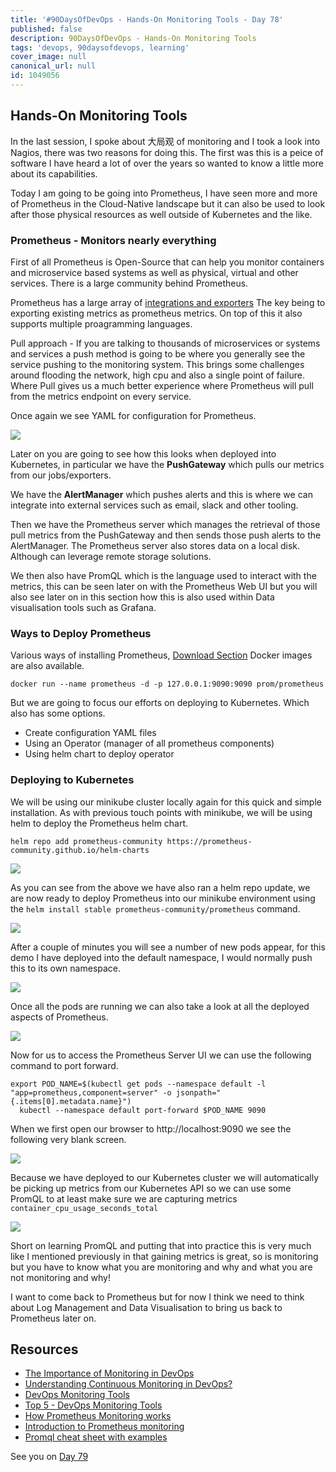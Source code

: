 ```yaml
---
title: '#90DaysOfDevOps - Hands-On Monitoring Tools - Day 78'
published: false
description: 90DaysOfDevOps - Hands-On Monitoring Tools
tags: 'devops, 90daysofdevops, learning'
cover_image: null
canonical_url: null
id: 1049056
---
```

## Hands-On Monitoring Tools

In the last session, I spoke about 大局观 of monitoring and I took a look into Nagios, there was two reasons for doing this. The first was this is a peice of software I have heard a lot of over the years so wanted to know a little more about its capabilities. 

Today I am going to be going into Prometheus, I have seen more and more of Prometheus in the Cloud-Native landscape but it can also be used to look after those physical resources as well outside of Kubernetes and the like. 

### Prometheus - Monitors nearly everything

First of all Prometheus is Open-Source that can help you monitor containers and microservice based systems as well as physical, virtual and other services. There is a large community behind Prometheus. 

Prometheus has a large array of [integrations and exporters](https://prometheus.io/docs/instrumenting/exporters/) The key being to exporting existing metrics as prometheus metrics. On top of this it also supports multiple proagramming languages. 

Pull approach - If you are talking to thousands of microservices or systems and services a push method is going to be where you generally see the service pushing to the monitoring system. This brings some challenges around flooding the network, high cpu and also a single point of failure. Where Pull gives us a much better experience where Prometheus will pull from the metrics endpoint on every service. 

Once again we see YAML for configuration for Prometheus. 

![](https://cdn.jsdelivr.net/gh/prometheus/prometheus@c34257d069c630685da35bcef084632ffd5d6209/documentation/images/architecture.svg)

Later on you are going to see how this looks when deployed into Kubernetes, in particular we have the **PushGateway** which pulls our metrics from our jobs/exporters. 

We have the **AlertManager** which pushes alerts and this is where we can integrate into external services such as email, slack and other tooling. 

Then we have the Prometheus server which manages the retrieval of those pull metrics from the PushGateway and then sends those push alerts to the AlertManager. The Prometheus server also stores data on a local disk. Although can leverage remote storage solutions. 

We then also have PromQL which is the language used to interact with the metrics, this can be seen later on with the Prometheus Web UI but you will also see later on in this section how this is also used within Data visualisation tools such as Grafana. 

### Ways to Deploy Prometheus 

Various ways of installing Prometheus, [Download Section](https://prometheus.io/download/) Docker images are also available. 

`docker run --name prometheus -d -p 127.0.0.1:9090:9090 prom/prometheus`

But we are going to focus our efforts on deploying to Kubernetes. Which also has some options. 

- Create configuration YAML files 
- Using an Operator (manager of all prometheus components)
- Using helm chart to deploy operator 

### Deploying to Kubernetes 

We will be using our minikube cluster locally again for this quick and simple installation. As with previous touch points with minikube, we will be using helm to deploy the Prometheus helm chart. 

`helm repo add prometheus-community https://prometheus-community.github.io/helm-charts` 

![](Images/Day78_Monitoring1.png)

As you can see from the above we have also ran a helm repo update, we are now ready to deploy Prometheus into our minikube environment using the `helm install stable prometheus-community/prometheus` command. 

![](Images/Day78_Monitoring2.png)

After a couple of minutes you will see a number of new pods appear, for this demo I have deployed into the default namespace, I would normally push this to its own namespace. 

![](Images/Day78_Monitoring3.png)

Once all the pods are running we can also take a look at all the deployed aspects of Prometheus. 

![](Images/Day78_Monitoring4.png)

Now for us to access the Prometheus Server UI we can use the following command to port forward. 

```
export POD_NAME=$(kubectl get pods --namespace default -l "app=prometheus,component=server" -o jsonpath="{.items[0].metadata.name}")
  kubectl --namespace default port-forward $POD_NAME 9090
```
When we first open our browser to http://localhost:9090 we see the following very blank screen. 

![](Images/Day78_Monitoring5.png)

Because we have deployed to our Kubernetes cluster we will automatically be picking up metrics from our Kubernetes API so we can use some PromQL to at least make sure we are capturing metrics `container_cpu_usage_seconds_total`

![](Images/Day78_Monitoring6.png)

Short on learning PromQL and putting that into practice this is very much like I mentioned previously in that gaining metrics is great, so is monitoring but you have to know what you are monitoring and why and what you are not monitoring and why! 

I want to come back to Prometheus but for now I think we need to think about Log Management and Data Visualisation to bring us back to Prometheus later on. 

## Resources 

- [The Importance of Monitoring in DevOps](https://www.devopsonline.co.uk/the-importance-of-monitoring-in-devops/)
- [Understanding Continuous Monitoring in DevOps?](https://medium.com/devopscurry/understanding-continuous-monitoring-in-devops-f6695b004e3b) 
- [DevOps Monitoring Tools](https://www.youtube.com/watch?v=Zu53QQuYqJ0) 
- [Top 5 - DevOps Monitoring Tools](https://www.youtube.com/watch?v=4t71iv_9t_4)
- [How Prometheus Monitoring works](https://www.youtube.com/watch?v=h4Sl21AKiDg) 
- [Introduction to Prometheus monitoring](https://www.youtube.com/watch?v=5o37CGlNLr8)
- [Promql cheat sheet with examples](https://www.containiq.com/post/promql-cheat-sheet-with-examples)

See you on [Day 79](day79.md)
